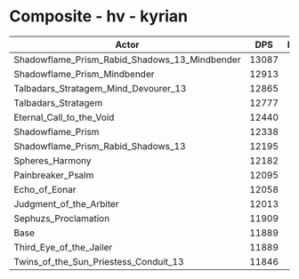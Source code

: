# Composite - hv - kyrian
| Actor | DPS | Increase |
|---|:---:|:---:|
|Shadowflame_Prism_Rabid_Shadows_13_Mindbender|13087|10.08%|
|Shadowflame_Prism_Mindbender|12913|8.61%|
|Talbadars_Stratagem_Mind_Devourer_13|12865|8.21%|
|Talbadars_Stratagem|12777|7.47%|
|Eternal_Call_to_the_Void|12440|4.63%|
|Shadowflame_Prism|12338|3.78%|
|Shadowflame_Prism_Rabid_Shadows_13|12195|2.58%|
|Spheres_Harmony|12182|2.46%|
|Painbreaker_Psalm|12095|1.73%|
|Echo_of_Eonar|12058|1.42%|
|Judgment_of_the_Arbiter|12013|1.05%|
|Sephuzs_Proclamation|11909|0.17%|
|Base|11889|0.00%|
|Third_Eye_of_the_Jailer|11889|0.00%|
|Twins_of_the_Sun_Priestess_Conduit_13|11846|-0.36%|

